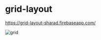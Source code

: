 # grid-layout
https://grid-layout-sharad.firebaseapp.com/

![grid](https://user-images.githubusercontent.com/68740308/161031595-85914c2b-ef92-4d48-8063-6706d43c5d3f.jpg)
